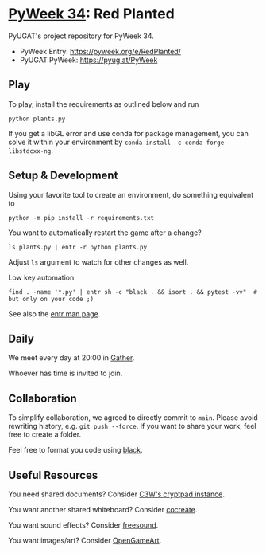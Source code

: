 # [PyWeek 34](https://pyweek.org/34/): Red Planted

PyUGAT's project repository for PyWeek 34.

- PyWeek Entry: https://pyweek.org/e/RedPlanted/
- PyUGAT PyWeek: https://pyug.at/PyWeek

## Play

To play, install the requirements as outlined below and run

```console
python plants.py
```

If you get a libGL error and use conda for package management,
you can solve it within your environment by `conda install -c conda-forge libstdcxx-ng`.


## Setup & Development

Using your favorite tool to create an environment, do something
equivalent to

```console
python -m pip install -r requirements.txt
```

You want to automatically restart the game after a change?

```console
ls plants.py | entr -r python plants.py
```

Adjust `ls` argument to watch for other changes as well.

Low key automation

```console
find . -name '*.py' | entr sh -c "black . && isort . && pytest -vv"  # but only on your code ;)
```

See also the [entr man page](https://www.systutorials.com/docs/linux/man/1-entr/).

## Daily

We meet every day at 20:00 in [Gather](https://app.gather.town/invite?token=9sXyCr7GdMGEpeNHcGCinsalCna3_b2w).

Whoever has time is invited to join.

## Collaboration

To simplify collaboration, we agreed to directly commit to `main`.
Please avoid rewriting history, e.g. `git push --force`.
If you want to share your work, feel free to create a folder.

Feel free to format you code using [black](https://black.readthedocs.io/).

## Useful Resources

You need shared documents? Consider [C3W's cryptpad instance](https://pads.c3w.at/).

You want another shared whiteboard? Consider [cocreate](https://cocreate.csail.mit.edu/).

You want sound effects? Consider [freesound](https://freesound.org/).

You want images/art? Consider [OpenGameArt](https://opengameart.org/).
